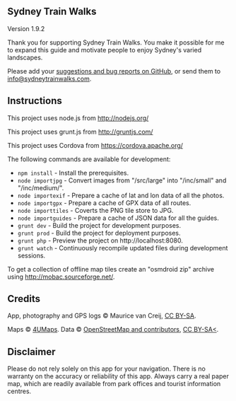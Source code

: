 ## Sydney Train Walks

Version 1.9.2

Thank you for supporting Sydney Train Walks. You make it possible for me to expand this guide and motivate people to enjoy Sydney's varied landscapes.

Please add your [suggestions and bug reports on GitHub](https://github.com/WoollyMittens/sydneytrainwalks-web-app/issues), or send them to [info@sydneytrainwalks.com](mailto:info@sydneytrainwalks.com).

## Instructions

This project uses node.js from http://nodejs.org/

This project uses grunt.js from http://gruntjs.com/

This project uses Cordova from https://cordova.apache.org/

The following commands are available for development:
+ `npm install` - Install the prerequisites.
+ `node importjpg` - Convert images from "/src/large" into "/inc/small" and "/inc/medium/".
+ `node importexif` - Prepare a cache of lat and lon data of all the photos.
+ `node importgpx` - Prepare a cache of GPX data of all routes.
+ `node importtiles` - Coverts the PNG tile store to JPG.
+ `node importguides` - Prepare a cache of JSON data for all the guides.
+ `grunt dev` - Build the project for development purposes.
+ `grunt prod` - Build the project for deployment purposes.
+ `grunt php` - Preview the project on http://localhost:8080.
+ `grunt watch` - Continuously recompile updated files during development sessions.

To get a collection of offline map tiles create an "osmdroid zip" archive using http://mobac.sourceforge.net/.

## Credits

App, photography and GPS logs &copy; Maurice van Creij, [CC BY-SA](http://creativecommons.org/licenses/by-sa/2.0/).

Maps &copy; [4UMaps](http://www.4umaps.eu/). Data &copy; [OpenStreetMap and contributors](http://www.openstreetmap.org/copyright), [CC BY-SA<](http://creativecommons.org/licenses/by-sa/2.0/).

## Disclaimer

Please do not rely solely on this app for your navigation. There is no warranty on the accuracy or reliability of this app. Always carry a real paper map, which are readily available from park offices and tourist information centres.
